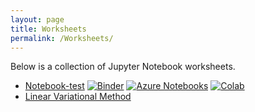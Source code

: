 ```yaml
---
layout: page
title: Worksheets
permalink: /Worksheets/
---
```


Below is a collection of Jupyter Notebook worksheets.

  * [Notebook-test](https://github.com/tluchko/notebook-test)
    [![Binder](https://mybinder.org/badge_logo.svg)](https://mybinder.org/v2/gh/tluchko/notebook-test/master?filepath=simple-test.ipynb)
    [![Azure Notebooks](https://notebooks.azure.com/launch.svg)](https://notebooks.azure.com/tluchko/projects/notebook-test)
    [![Colab](https://colab.research.google.com/assets/colab-badge.svg)](https://colab.research.google.com/github/tluchko/notebook-test/blob/master/simple-test.ipynb)
  * [Linear Variational Method](https://github.com/ESCIP/escip.github.io/blob/master/notebooks/Linear%20Variational%20Method.ipynb)
     
